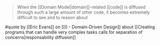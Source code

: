 > When the [[Domain Model|domain]]-related [[code]] is diffused through such a large amount of other code, it becomes extremely difficult to see and to reason about

#quote by [[Eric Evans]] on [[0 - Domain-Driven Design]] about [[Creating programs that can handle very complex tasks calls for separation of concerns|responsability diffusion]]